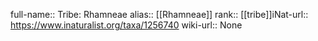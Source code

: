 

full-name:: Tribe: Rhamneae
alias:: [[Rhamneae]]
rank:: [[tribe]]iNat-url:: https://www.inaturalist.org/taxa/1256740
wiki-url:: None
